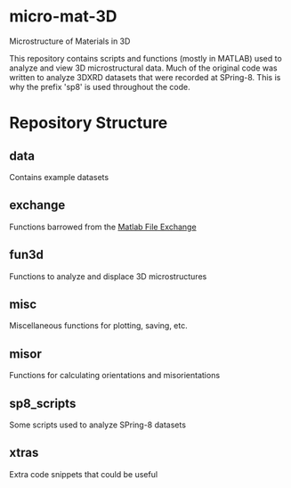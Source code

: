 # micro-mat-3D

Microstructure of Materials in 3D

This repository contains scripts and functions (mostly in MATLAB) used to analyze and view 3D microstructural data. Much of the original code was written to analyze 3DXRD datasets that were recorded at SPring-8. This is why the prefix 'sp8' is used throughout the code.


# Repository Structure

## data
Contains example datasets

## exchange
Functions barrowed from the [Matlab File Exchange](https://de.mathworks.com/matlabcentral/fileexchange/)

## fun3d
Functions to analyze and displace 3D microstructures

## misc
Miscellaneous functions for plotting, saving, etc.

## misor
Functions for calculating orientations and misorientations

## sp8_scripts
Some scripts used to analyze SPring-8 datasets

## xtras
Extra code snippets that could be useful

